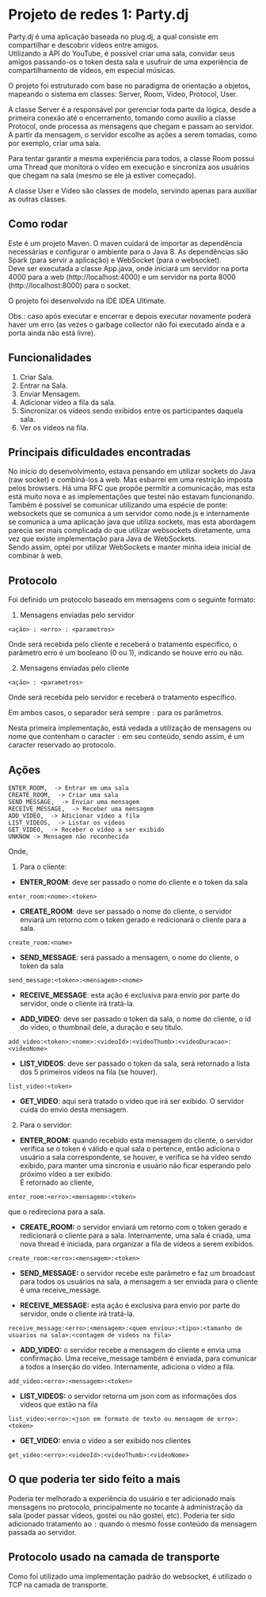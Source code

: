 # Projeto de redes 1: Party.dj

Party.dj é uma aplicação baseada no plug.dj, a qual consiste em compartilhar e descobrir vídeos entre amigos.  
Utilizando a API do YouTube, é possível criar uma sala, convidar seus amigos passando-os o token desta sala e usufruir de uma experiência de compartilhamento de vídeos, em especial músicas.

O projeto foi estruturado com base no paradigma de orientação a objetos, mapeando o sistema em classes: Server, Room, Video, Protocol, User. 

A classe Server é a responsável por gerenciar toda parte da lógica, desde a primeira conexão até o encerramento, tomando como auxilio a classe Protocol, onde processa as mensagens que chegam e passam ao servidor. A partir da mensagem, o servidor escolhe as ações a serem tomadas, como por exemplo, criar uma sala.  

Para tentar garantir a mesma experiência para todos, a classe Room possui uma Thread que monitora o vídeo em execução e sincroniza aos usuários que chegam na sala (mesmo se ele já estiver começado). 

A classe User e Video são classes de modelo, servindo apenas para auxiliar as outras classes.  

## Como rodar

Este é um projeto Maven. O maven cuidará de importar as dependência necessárias e configurar o ambiente para o Java 8. 
As dependências são Spark (para servir a aplicação) e WebSocket (para o websocket).  
Deve ser executada a classe App.java, onde iniciará um servidor na porta 4000 para a web (http://localhost:4000) e um servidor na porta 8000 (http://localhost:8000) para o socket.  

O projeto foi desenvolvido na IDE IDEA Ultimate.  

Obs.: caso após executar e encerrar e depois executar novamente poderá haver um erro (as vezes o garbage collector não foi executado ainda e a porta ainda não está livre).  

## Funcionalidades

1. Criar Sala. 
2. Entrar na Sala. 
3. Enviar Mensagem. 
4. Adicionar vídeo a fila da sala. 
5. Sincronizar os vídeos sendo exibidos entre os participantes daquela sala. 
6. Ver os vídeos na fila.      

## Principais dificuldades encontradas

No início do desenvolvimento, estava pensando em utilizar sockets do Java (raw socket) e combiná-los à web. Mas esbarrei em uma restrição imposta pelos browsers. Há uma RFC que propõe permitir a comunicação, mas esta está muito nova e as implementações que testei não estavam funcionando.  
Também é possível se comunicar utilizando uma espécie de ponte: websockets que se comunica a um servidor como node.js e internamente se comunica a uma aplicação java que utiliza sockets, mas esta abordagem parecia ser mais complicada do que utilizar websockets diretamente, uma vez que existe implementação para Java de WebSockets.  
Sendo assim, optei por utilizar WebSockets e manter minha ideia inicial de combinar à web.

## Protocolo

Foi definido um protocolo baseado em mensagens com o seguinte formato:  

1. Mensagens enviadas pelo servidor  

`<ação> : <erro> : <parametros>`  

Onde será recebida pelo cliente e receberá o tratamento específico, o parâmetro erro é um booleano (0 ou 1), indicando se houve erro ou não.  

2. Mensagens enviadas pelo cliente  

`<ação> : <parametros> ` 

Onde será recebida pelo servidor e receberá o tratamento específico.

Em ambos casos, o separador será sempre `:` para os parâmetros.  

Nesta primeira implementação, está vedada a utilização de mensagens ou nome que contenham o caracter `:` em seu conteúdo, sendo assim, é um caracter reservado ao protocolo.  

## Ações

    ENTER_ROOM,  -> Entrar em uma sala
    CREATE_ROOM,  -> Criar uma sala
    SEND_MESSAGE,  -> Enviar uma mensagem
    RECEIVE_MESSAGE,  -> Receber uma mensagem
    ADD_VIDEO,  -> Adicionar vídeo a fila
    LIST_VIDEOS,  -> Listar os vídeos
    GET_VIDEO,  -> Receber o vídeo a ser exibido
    UNKNOW -> Mensagem não reconhecida
   
Onde, 

1. Para o cliente:  

  * **ENTER_ROOM**: deve ser passado o nome do cliente e o token da sala
  
  `enter_room:<nome>:<token>`
  
  * **CREATE_ROOM**: deve ser passado o nome do cliente, o servidor enviará um retorno com o token gerado e redicionará o cliente para a sala.
  
  `create_room:<nome>`
  
  * **SEND_MESSAGE**: será passado a mensagem, o nome do cliente, o token da sala
  
  `send_message:<token>:<mensagem>:<nome>`
  
  * **RECEIVE_MESSAGE**: esta ação é exclusiva para envio por parte do servidor, onde o cliente irá tratá-la.
  
  * **ADD_VIDEO**: deve ser passado o token da sala, o nome do cliente, o id do vídeo, o thumbnail dele, a duração e seu título.
  
  `add_video:<token>:<nome>:<videoId>:<videoThumb>:<videoDuracao>:<videoNome>`
  
  * **LIST_VIDEOS**: deve ser passado o token da sala, será retornado a lista dos 5 primeiros vídeos na fila (se houver).  
  
  `list_video:<token>`
  
  * **GET_VIDEO**: aqui será tratado o vídeo que irá ser exibido. O servidor cuida do envio desta mensagem.  
  
2. Para o servidor:   

 * **ENTER_ROOM:** quando recebido esta mensagem do cliente, o servidor verifica se o token é válido e qual sala o pertence, então adiciona o usuário a sala correspondente, se houver, e verifica se há vídeo sendo exibido, para manter uma sincronia e usuário não ficar esperando pelo próximo vídeo a ser exibido.  
  É retornado ao cliente,
  
  `enter_room:<erro>:<mensagem>:<token>`
  
  que o redireciona para a sala.
  
 * **CREATE_ROOM:** o servidor enviará um retorno com o token gerado e redicionará o cliente para a sala. Internamente, uma sala é criada, uma nova thread é iniciada, para organizar a fila de vídeos a serem exibidos.  
  
  `create_room:<erro>:<mensagem>:<token>`
  
 * **SEND_MESSAGE:** o servidor recebe este parâmetro e faz um broadcast para todos os usuários na sala, a mensagem a ser enviada para o cliente é uma receive_message.  
  
 * **RECEIVE_MESSAGE:** esta ação é exclusiva para envio por parte do servidor, onde o cliente irá tratá-la.
  
  `receive_message:<erro>:<mensagem>:<quem enviou>:<tipo>:<tamanho de usuarios na sala>:<contagem de videos na fila>`
  
 * **ADD_VIDEO:** o servidor recebe a mensagem do cliente e envia uma confirmação. Uma receive_message também é enviada, para comunicar a todos a inserção do vídeo. Internamente, adiciona o vídeo a fila.  
  
  `add_video:<erro>:<mensagem>:<token>`
  
 * **LIST_VIDEOS:** o servidor retorna um json com as informações dos vídeos que estão na fila 
  
  `list_video:<erro>:<json em formato de texto ou mensagem de erro>:<token>`
  
 * **GET_VIDEO:** envia o vídeo a ser exibido nos clientes
  
  `get_video:<erro>:<videoId>:<videoThumb>:<videoNome>`
 
 ## O que poderia ter sido feito a mais
 
Poderia ter melhorado a experiência do usuário e ter adicionado mais mensagens no protocolo, principalmente no tocante à administração da sala (poder passar vídeos, gostei ou não gostei, etc). Poderia ter sido adicionado tratamento ao `:` quando o mesmo fosse conteúdo da mensagem passada ao servidor.


## Protocolo usado na camada de transporte

Como foi utilizado uma implementação padrão do websocket, é utilizado o TCP na camada de transporte.  
